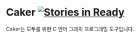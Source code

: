 Caker [![Stories in Ready](https://badge.waffle.io/cra16/caker.png?label=ready&title=Ready)](http://waffle.io/cra16/caker)
=====

Caker는 모두를 위한 C 언어 그래픽 프로그래밍 도구입니다. 
